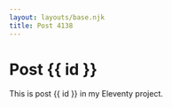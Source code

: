 ```yaml
---
layout: layouts/base.njk
title: Post 4138
---
```


# Post {{ id }}

This is post {{ id }} in my Eleventy project.
